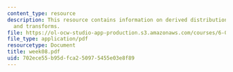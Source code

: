 ```yaml
---
content_type: resource
description: This resource contains information on derived distributions, convolution,
  and transforms.
file: https://ol-ocw-studio-app-production.s3.amazonaws.com/courses/6-041-probabilistic-systems-analysis-and-applied-probability-spring-2006/702ece55b95dfca250975455e03e8f89_week08.pdf
file_type: application/pdf
resourcetype: Document
title: week08.pdf
uid: 702ece55-b95d-fca2-5097-5455e03e8f89
---
```

